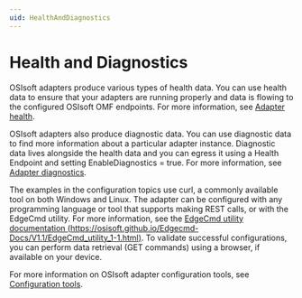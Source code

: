 ```yaml
---
uid: HealthAndDiagnostics
---
```


# Health and Diagnostics

OSIsoft adapters produce various types of health data. You can use health data to ensure that your adapters are running properly and data is flowing to the configured OSIsoft OMF endpoints. For more information, see [Adapter health](xref:AdapterHealth).

OSIsoft adapters also produce diagnostic data. You can use diagnostic data to find more information about a particular adapter instance. Diagnostic data lives alongside the health data and you can egress it using a Health Endpoint and setting EnableDiagnostics = true. For more information, see [Adapter diagnostics](xref:AdapterDiagnostics).

The examples in the configuration topics use curl, a commonly available tool on both Windows and Linux. The adapter can be configured with any programming language or tool that supports making REST calls, or with the EdgeCmd utility. For more information, see the [EdgeCmd utility documentation (https://osisoft.github.io/Edgecmd-Docs/V1.1/EdgeCmd_utility_1-1.html)](https://osisoft.github.io/Edgecmd-Docs/V1.1/EdgeCmd_utility_1-1.html). To validate successful configurations, you can perform data retrieval (GET commands) using a browser, if available on your device.

For more information on OSIsoft adapter configuration tools, see [Configuration tools](xref:ConfigurationTools).
